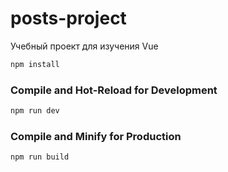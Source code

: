# posts-project

Учебный проект для изучения Vue

```sh
npm install
```

### Compile and Hot-Reload for Development

```sh
npm run dev
```

### Compile and Minify for Production

```sh
npm run build
```
